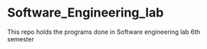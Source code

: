 # Software_Engineering_lab
This repo holds the programs done in Software engineering lab 6th semester
